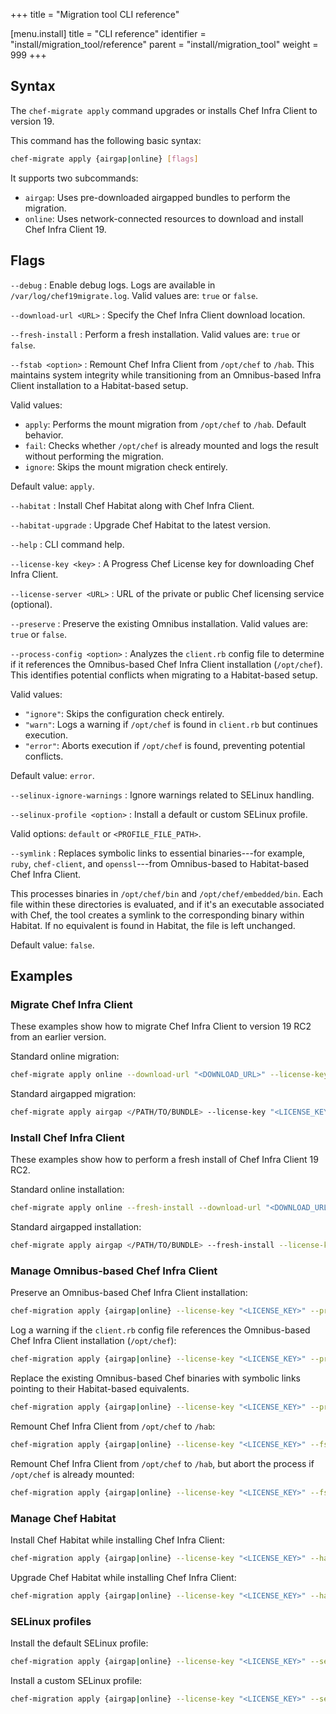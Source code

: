 +++
title = "Migration tool CLI reference"

[menu.install]
title = "CLI reference"
identifier = "install/migration_tool/reference"
parent = "install/migration_tool"
weight = 999
+++

## Syntax

The `chef-migrate apply` command upgrades or installs Chef Infra Client to version 19.

This command has the following basic syntax:

```sh
chef-migrate apply {airgap|online} [flags]
```

It supports two subcommands:

- `airgap`: Uses pre-downloaded airgapped bundles to perform the migration.
- `online`: Uses network-connected resources to download and install Chef Infra Client 19.

## Flags

<!-- markdownlint-disable MD006 MD007 -->

`--debug`
: Enable debug logs. Logs are available in `/var/log/chef19migrate.log`. Valid values are: `true` or `false`.

`--download-url <URL>`
: Specify the Chef Infra Client download location.

`--fresh-install`
: Perform a fresh installation. Valid values are: `true` or `false`.

`--fstab <option>`
: Remount Chef Infra Client from `/opt/chef` to `/hab`.
  This maintains system integrity while transitioning from an Omnibus-based Infra Client installation to a Habitat-based setup.

  Valid values:

  - `apply`: Performs the mount migration from `/opt/chef` to `/hab`. Default behavior.
  - `fail`: Checks whether `/opt/chef` is already mounted and logs the result without performing the migration.
  - `ignore`: Skips the mount migration check entirely.

  Default value: `apply`.

`--habitat`
: Install Chef Habitat along with Chef Infra Client.

`--habitat-upgrade`
: Upgrade Chef Habitat to the latest version.

`--help`
: CLI command help.

`--license-key <key>`
: A Progress Chef License key for downloading Chef Infra Client.

`--license-server <URL>`
: URL of the private or public Chef licensing service (optional).

`--preserve`
: Preserve the existing Omnibus installation. Valid values are: `true` or `false`.

`--process-config <option>`
: Analyzes the `client.rb` config file to determine if it references the Omnibus-based Chef Infra Client installation (`/opt/chef`). This identifies potential conflicts when migrating to a Habitat-based setup.

  Valid values:

  - `"ignore"`: Skips the configuration check entirely.
  - `"warn"`: Logs a warning if `/opt/chef` is found in `client.rb` but continues execution.
  - `"error"`: Aborts execution if `/opt/chef` is found, preventing potential conflicts.

  Default value: `error`.

`--selinux-ignore-warnings`
: Ignore warnings related to SELinux handling.

`--selinux-profile <option>`
: Install a default or custom SELinux profile.

  Valid options: `default` or `<PROFILE_FILE_PATH>`.

`--symlink`
: Replaces symbolic links to essential binaries---for example, `ruby`, `chef-client`, and `openssl`---from Omnibus-based to Habitat-based Chef Infra Client.

  This processes binaries in `/opt/chef/bin` and `/opt/chef/embedded/bin`. Each file within these directories is evaluated, and if it's an executable associated with Chef, the tool creates a symlink to the corresponding binary within Habitat. If no equivalent is found in Habitat, the file is left unchanged.

  Default value: `false`.

<!-- markdownlint-enable MD006 MD007 -->

## Examples

### Migrate Chef Infra Client

These examples show how to migrate Chef Infra Client to version 19 RC2 from an earlier version.

Standard online migration:

```sh
chef-migrate apply online --download-url "<DOWNLOAD_URL>" --license-key "<LICENSE_KEY>"
```

Standard airgapped migration:

```sh
chef-migrate apply airgap </PATH/TO/BUNDLE> --license-key "<LICENSE_KEY>"
```

### Install Chef Infra Client

These examples show how to perform a fresh install of Chef Infra Client 19 RC2.

Standard online installation:

```sh
chef-migrate apply online --fresh-install --download-url "<DOWNLOAD_URL>" --license-key "<LICENSE_KEY>"
```

Standard airgapped installation:

```sh
chef-migrate apply airgap </PATH/TO/BUNDLE> --fresh-install --license-key "<LICENSE_KEY>"
```

### Manage Omnibus-based Chef Infra Client

Preserve an Omnibus-based Chef Infra Client installation:

```sh
chef-migration apply {airgap|online} --license-key "<LICENSE_KEY>" --preserve
```

Log a warning if the `client.rb` config file references the Omnibus-based Chef Infra Client installation (`/opt/chef`):

```sh
chef-migration apply {airgap|online} --license-key "<LICENSE_KEY>" --process-config warn
```

Replace the existing Omnibus-based Chef binaries with symbolic links pointing to their Habitat-based equivalents.

```sh
chef-migration apply {airgap|online} --license-key "<LICENSE_KEY>" --preserve --symlink
```

Remount Chef Infra Client from `/opt/chef` to `/hab`:

```sh
chef-migration apply {airgap|online} --license-key "<LICENSE_KEY>" --fstab apply
```

Remount Chef Infra Client from `/opt/chef` to `/hab`, but abort the process if `/opt/chef` is already mounted:

```sh
chef-migration apply {airgap|online} --license-key "<LICENSE_KEY>" --fstab fail
```

### Manage Chef Habitat

Install Chef Habitat while installing Chef Infra Client:

```sh
chef-migration apply {airgap|online} --license-key "<LICENSE_KEY>" --habitat
```

Upgrade Chef Habitat while installing Chef Infra Client:

```sh
chef-migration apply {airgap|online} --license-key "<LICENSE_KEY>" --habitat-upgrade
```

### SELinux profiles

Install the default SELinux profile:

```sh
chef-migration apply {airgap|online} --license-key "<LICENSE_KEY>" --selinux-profile default --selinux-ignore-warnings
```

Install a custom SELinux profile:

```sh
chef-migration apply {airgap|online} --license-key "<LICENSE_KEY>" --selinux-profile <PATH/TO/CUSTOM/PROFILE>
```
